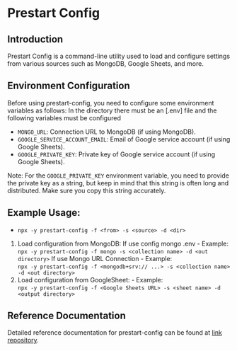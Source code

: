 # Prestart Config

## Introduction
Prestart Config is a command-line utility used to load and configure settings from various sources such as MongoDB, Google Sheets, and more.

## Environment Configuration
Before using prestart-config, you need to configure some environment variables as follows:
In the directory there must be an [.env] file and the following variables must be configured 

- `MONGO_URL`: Connection URL to MongoDB (if using MongoDB).
- `GOOGLE_SERVICE_ACCOUNT_EMAIL`: Email of Google service account (if using Google Sheets).
- `GOOGLE_PRIVATE_KEY`: Private key of Google service account (if using Google Sheets).

Note: For the `GOOGLE_PRIVATE_KEY` environment variable, you need to provide the private key as a string, but keep in mind that this string is often long and distributed. Make sure you copy this string accurately.

## Example Usage: 
  - `npx -y prestart-config -f <from> -s <source> -d <dir>`
  1. Load configuration from MongoDB:
    If use config mongo .env
    - Example:  
        `npx -y prestart-config -f mongo -s <collection name> -d <out directory>`
    If use Mongo URL Connection 
    - Example:  
        `npx -y prestart-config -f <mongodb+srv:// ...> -s <collection name> -d <out directory>`
  2. Load configuration from GoogleSheet:
    - Example:  
        `npx -y prestart-config -f <Google Sheets URL> -s <sheet name> -d <output directory>`

## Reference Documentation
Detailed reference documentation for prestart-config can be found at [link repository](https://github.com/royalggitparter/prestart-config).
